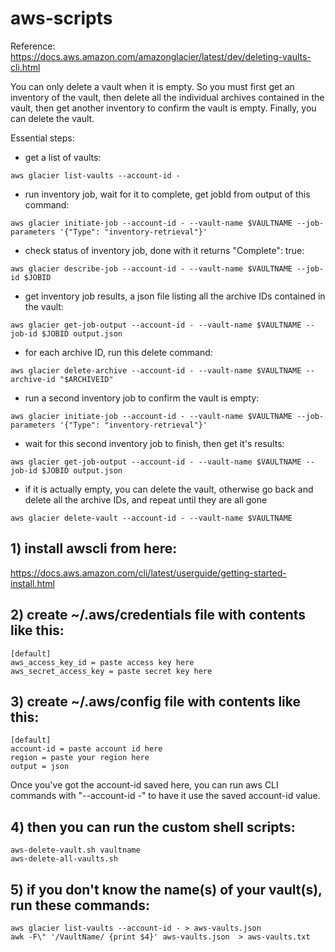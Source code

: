 # aws-scripts

Reference: https://docs.aws.amazon.com/amazonglacier/latest/dev/deleting-vaults-cli.html

You can only delete a vault when it is empty. So you must first get an inventory of the vault, then delete all the individual archives contained in the vault, then get another inventory to confirm the vault is empty. Finally, you can delete the vault.

Essential steps:

 * get a list of vaults:
 
```aws glacier list-vaults --account-id -```
 
 * run inventory job, wait for it to complete, get jobId from output of this command:

```aws glacier initiate-job --account-id - --vault-name $VAULTNAME --job-parameters '{"Type": "inventory-retrieval"}'```
 
 * check status of inventory job, done with it returns "Complete": true:

```aws glacier describe-job --account-id - --vault-name $VAULTNAME --job-id $JOBID```
 
 * get inventory job results, a json file listing all the archive IDs contained in the vault:

```aws glacier get-job-output --account-id - --vault-name $VAULTNAME --job-id $JOBID output.json```
 
 * for each archive ID, run this delete command:

```aws glacier delete-archive --account-id - --vault-name $VAULTNAME --archive-id "$ARCHIVEID"```
 
 * run a second inventory job to confirm the vault is empty:

```aws glacier initiate-job --account-id - --vault-name $VAULTNAME --job-parameters '{"Type": "inventory-retrieval"}'```
 
 * wait for this second inventory job to finish, then get it's results:

```aws glacier get-job-output --account-id - --vault-name $VAULTNAME --job-id $JOBID output.json```
 
 * if it is actually empty, you can delete the vault, otherwise go back and delete all the archive IDs, and repeat until they are all gone

```aws glacier delete-vault --account-id - --vault-name $VAULTNAME ```


## 1) install awscli from here:

https://docs.aws.amazon.com/cli/latest/userguide/getting-started-install.html

## 2) create ~/.aws/credentials file with contents like this:
```
[default]
aws_access_key_id = paste access key here
aws_secret_access_key = paste secret key here
```

## 3) create ~/.aws/config file with contents like this:
```
[default]
account-id = paste account id here
region = paste your region here
output = json
```
Once you've got the account-id saved here, you can run aws CLI commands with "--account-id -" to have it use the saved account-id value.

## 4) then you can run the custom shell scripts:
```
aws-delete-vault.sh vaultname
aws-delete-all-vaults.sh
```

## 5) if you don't know the name(s) of your vault(s), run these commands:
```
aws glacier list-vaults --account-id - > aws-vaults.json
awk -F\" '/VaultName/ {print $4}' aws-vaults.json  > aws-vaults.txt
```
